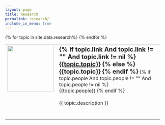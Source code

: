 ```yaml
---
layout: page
title: Research
permalink: research/
include_in_menu: true
---
```


<table>
{% for topic in site.data.research%}
<tr>
<td style="width:150px; vertical-align:top"><img src="{{ topic.picture }}" style="object-fit:cover; width:150px; height:150px;"/></td> <td style="padding-left:10px">
<b style="font-size:20px">{% if topic.link And topic.link != "" And topic.link != nil %}<a href="{{topic.link}}"> {{topic.topic}}</a> {% else %} {{topic.topic}} {% endif %}</b>
{% if topic.people And topic.people != "" And topic.people != nil %} <br>{{topic.people}} {% endif %}
<br><br>
{{ topic.description }}

</td>
</tr>
<tr style="height:40px">
</tr>
{% endfor %}
</table>
